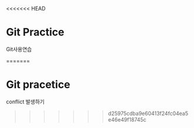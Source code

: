 <<<<<<< HEAD
# Git Practice
Git사용연습

=======
# Git pracetice

conflict 발생하기
>>>>>>> d25975cdba9e60413f24fc04ea5e46e49f18745c
